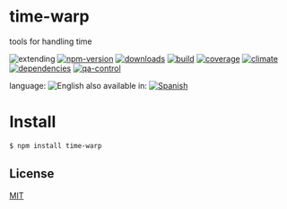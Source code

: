 # time-warp
tools for handling time


![extending](https://img.shields.io/badge/stability-extending-orange.svg)
[![npm-version](https://img.shields.io/npm/v/time-warp.svg)](https://npmjs.org/package/time-warp)
[![downloads](https://img.shields.io/npm/dm/time-warp.svg)](https://npmjs.org/package/time-warp)
[![build](https://img.shields.io/travis/codenautas/time-warp/master.svg)](https://travis-ci.org/codenautas/time-warp)
[![coverage](https://img.shields.io/coveralls/codenautas/time-warp/master.svg)](https://coveralls.io/r/codenautas/time-warp)
[![climate](https://img.shields.io/codeclimate/github/codenautas/time-warp.svg)](https://codeclimate.com/github/codenautas/time-warp)
[![dependencies](https://img.shields.io/david/codenautas/time-warp.svg)](https://david-dm.org/codenautas/time-warp)
[![qa-control](http://codenautas.com/github/codenautas/time-warp.svg)](http://codenautas.com/github/codenautas/time-warp)



language: ![English](https://raw.githubusercontent.com/codenautas/multilang/master/img/lang-en.png)
also available in:
[![Spanish](https://raw.githubusercontent.com/codenautas/multilang/master/img/lang-es.png)](LEEME.md)

# Install
```sh
$ npm install time-warp
```

## License

[MIT](LICENSE)


